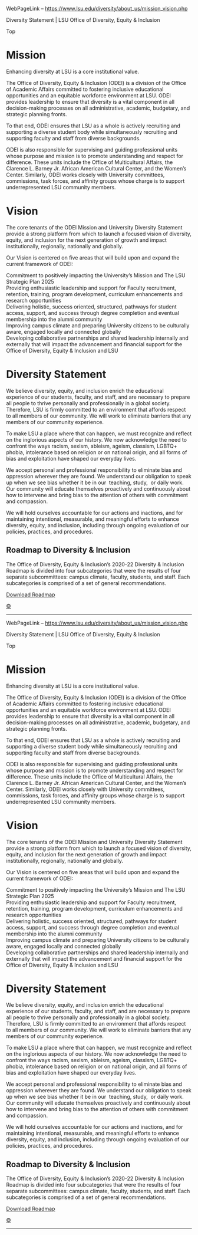 WebPageLink – https://www.lsu.edu/diversity/about_us/mission_vision.php 

 

Diversity Statement | LSU Office of Diversity, Equity & Inclusion

Top

Mission
=======

Enhancing diversity at LSU is a core institutional value.

The Office of Diversity, Equity & Inclusion (ODEI) is a division of the Office of
 Academic Affairs committed to fostering inclusive educational opportunities and an
 equitable workforce environment at LSU. ODEI provides leadership to ensure that diversity
 is a vital component in all decision-making processes on all administrative, academic,
 budgetary, and strategic planning fronts. 

To that end, ODEI ensures that LSU as a whole is actively recruiting and supporting
 a diverse student body while simultaneously recruiting and supporting faculty and
 staff from diverse backgrounds.

ODEI is also responsible for supervising and guiding professional units whose purpose
 and mission is to promote understanding and respect for difference. These units include
 the Office of Multicultural Affairs, the Clarence L. Barney Jr. African American Cultural
 Center, and the Women’s Center. Similarly, ODEI works closely with University committees,
 commissions, task forces, and affinity groups whose charge is to support underrepresented
 LSU community members.

Vision
======

The core tenants of the ODEI Mission and University Diversity Statement provide a
 strong platform from which to launch a focused vision of diversity, equity, and inclusion
 for the next generation of growth and impact institutionally, regionally, nationally
 and globally. 

Our Vision is centered on five areas that will build upon and expand the current framework
 of ODEI:

Commitment to positively impacting the University’s Mission and The LSU Strategic
 Plan 2025  
Providing enthusiastic leadership and support for Faculty recruitment, retention,
 training, program development, curriculum enhancements and research opportunities  
Delivering holistic, success oriented, structured, pathways for student access, support,
 and success through degree completion and eventual membership into the alumni community  
Improving campus climate and preparing University citizens to be culturally aware,
 engaged locally and connected globally  
Developing collaborative partnerships and shared leadership internally and externally
 that will impact the advancement and financial support for the Office of Diversity,
 Equity & Inclusion and LSU

Diversity Statement
===================

We believe diversity, equity, and inclusion enrich the educational experience of our
 students, faculty, and staff, and are necessary to prepare all people to thrive personally
 and professionally in a global society.  Therefore, LSU is firmly committed to an
 environment that affords respect to all members of our community. We will work to
 eliminate barriers that any members of our community experience.

To make LSU a place where that can happen, we must recognize and reflect on the inglorious
 aspects of our history. We now acknowledge the need to confront the ways racism, sexism,
 ableism, ageism, classism, LGBTQ+ phobia, intolerance based on religion or on national
 origin, and all forms of bias and exploitation have shaped our everyday lives.

We accept personal and professional responsibility to eliminate bias and oppression
 wherever they are found. We understand our obligation to speak up when we see bias
 whether it be in our  teaching, study,  or daily work. Our community will educate
 themselves proactively and continuously about how to intervene and bring bias to the
 attention of others with commitment and compassion.

We will hold ourselves accountable for our actions and inactions, and for maintaining
 intentional, measurable, and meaningful efforts to enhance diversity, equity, and
 inclusion, including through ongoing evaluation of our policies, practices, and procedures.

Roadmap to Diversity & Inclusion
--------------------------------

The Office of Diversity, Equity & Inclusion’s 2020-22 Diversity & Inclusion Roadmap is
 divided into four subcategories that were the results of four separate subcommittees:
 campus climate, faculty, students, and staff. Each subcategories is comprised of a
 set of general recommendations.

[Download Roadmap](/together/docs/roadmap-to-diversity.pdf)

[©](https://a.cms.omniupdate.com/11/?skin=oucampus&account=lsu&site=www&action=de&path=/diversity/about_us/mission_vision.pcf)

 
** **

WebPageLink – https://www.lsu.edu/diversity/about_us/mission_vision.php 

 

Diversity Statement | LSU Office of Diversity, Equity & Inclusion

Top

Mission
=======

Enhancing diversity at LSU is a core institutional value.

The Office of Diversity, Equity & Inclusion (ODEI) is a division of the Office of
 Academic Affairs committed to fostering inclusive educational opportunities and an
 equitable workforce environment at LSU. ODEI provides leadership to ensure that diversity
 is a vital component in all decision-making processes on all administrative, academic,
 budgetary, and strategic planning fronts. 

To that end, ODEI ensures that LSU as a whole is actively recruiting and supporting
 a diverse student body while simultaneously recruiting and supporting faculty and
 staff from diverse backgrounds.

ODEI is also responsible for supervising and guiding professional units whose purpose
 and mission is to promote understanding and respect for difference. These units include
 the Office of Multicultural Affairs, the Clarence L. Barney Jr. African American Cultural
 Center, and the Women’s Center. Similarly, ODEI works closely with University committees,
 commissions, task forces, and affinity groups whose charge is to support underrepresented
 LSU community members.

Vision
======

The core tenants of the ODEI Mission and University Diversity Statement provide a
 strong platform from which to launch a focused vision of diversity, equity, and inclusion
 for the next generation of growth and impact institutionally, regionally, nationally
 and globally. 

Our Vision is centered on five areas that will build upon and expand the current framework
 of ODEI:

Commitment to positively impacting the University’s Mission and The LSU Strategic
 Plan 2025  
Providing enthusiastic leadership and support for Faculty recruitment, retention,
 training, program development, curriculum enhancements and research opportunities  
Delivering holistic, success oriented, structured, pathways for student access, support,
 and success through degree completion and eventual membership into the alumni community  
Improving campus climate and preparing University citizens to be culturally aware,
 engaged locally and connected globally  
Developing collaborative partnerships and shared leadership internally and externally
 that will impact the advancement and financial support for the Office of Diversity,
 Equity & Inclusion and LSU

Diversity Statement
===================

We believe diversity, equity, and inclusion enrich the educational experience of our
 students, faculty, and staff, and are necessary to prepare all people to thrive personally
 and professionally in a global society.  Therefore, LSU is firmly committed to an
 environment that affords respect to all members of our community. We will work to
 eliminate barriers that any members of our community experience.

To make LSU a place where that can happen, we must recognize and reflect on the inglorious
 aspects of our history. We now acknowledge the need to confront the ways racism, sexism,
 ableism, ageism, classism, LGBTQ+ phobia, intolerance based on religion or on national
 origin, and all forms of bias and exploitation have shaped our everyday lives.

We accept personal and professional responsibility to eliminate bias and oppression
 wherever they are found. We understand our obligation to speak up when we see bias
 whether it be in our  teaching, study,  or daily work. Our community will educate
 themselves proactively and continuously about how to intervene and bring bias to the
 attention of others with commitment and compassion.

We will hold ourselves accountable for our actions and inactions, and for maintaining
 intentional, measurable, and meaningful efforts to enhance diversity, equity, and
 inclusion, including through ongoing evaluation of our policies, practices, and procedures.

Roadmap to Diversity & Inclusion
--------------------------------

The Office of Diversity, Equity & Inclusion’s 2020-22 Diversity & Inclusion Roadmap is
 divided into four subcategories that were the results of four separate subcommittees:
 campus climate, faculty, students, and staff. Each subcategories is comprised of a
 set of general recommendations.

[Download Roadmap](/together/docs/roadmap-to-diversity.pdf)

[©](https://a.cms.omniupdate.com/11/?skin=oucampus&account=lsu&site=www&action=de&path=/diversity/about_us/mission_vision.pcf)

 
** **

